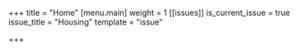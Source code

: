 +++
title = "Home"
[menu.main]
weight = 1
[[issues]]
is_current_issue = true
issue_title = "Housing"
template = "issue"

+++

